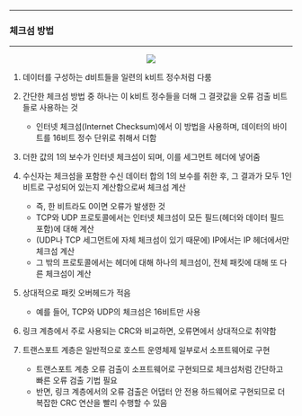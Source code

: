 -----
### 체크섬 방법
-----
<div align="center">
<img src="https://github.com/user-attachments/assets/2eba5601-1352-4903-98f1-8401d8c8a9c2">
</div>

1. 데이터를 구성하는 d비트들을 일련의 k비트 정수처럼 다룸
2. 간단한 체크섬 방법 중 하나는 이 k비트 정수들을 더해 그 결괏값을 오류 검출 비트들로 사용하는 것
   - 인터넷 체크섬(Internet Checksum)에서 이 방법을 사용하며, 데이터의 바이트를 16비트 정수 단위로 취해서 더함
3. 더한 값의 1의 보수가 인터넷 체크섬이 되며, 이를 세그먼트 헤더에 넣어줌
4. 수신자는 체크섬을 포함한 수신 데이터 합의 1의 보수를 취한 후, 그 결과가 모두 1인 비트로 구성되어 있는지 계산함으로써 체크섬 계산
   - 즉, 한 비트라도 0이면 오류가 발생한 것
   - TCP와 UDP 프로토콜에서는 인터넷 체크섬이 모든 필드(헤더와 데이터 필드 포함)에 대해 계산
   - (UDP나 TCP 세그먼트에 자체 체크섬이 있기 때문에) IP에서는 IP 헤더에서만 체크섬 계산
   - 그 밖의 프로토콜에서는 헤더에 대해 하나의 체크섬이, 전체 패킷에 대해 또 다른 체크섬이 계산

5. 상대적으로 패킷 오버헤드가 적음
   - 예를 들어, TCP와 UDP의 체크섬은 16비트만 사용
   
6. 링크 계층에서 주로 사용되는 CRC와 비교하면, 오류면에서 상대적으로 취약함
7. 트랜스포트 계층은 일반적으로 호스트 운영체제 일부로서 소프트웨어로 구현
   - 트랜스포트 계층 오류 검출이 소프트웨어로 구현되므로 체크섬처럼 간단하고 빠른 오류 검출 기법 필요
   - 반면, 링크 계층에서의 오류 검출은 어댑터 안 전용 하드웨어로 구현되므로 더 복잡한 CRC 연산을 빨리 수행할 수 있음 
